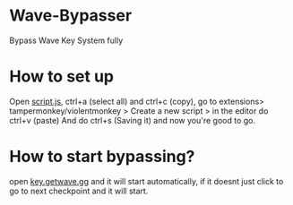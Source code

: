 # Wave-Bypasser
Bypass Wave Key System fully

# How to set up
Open [script.js](https://github.com/doughkingofdarkness/Wave-Bypasser/blob/main/script.js), ctrl+a (select all) and ctrl+c (copy), go to extensions> tampermonkey/violentmonkey > Create a new script > in the editor do ctrl+v (paste) And do ctrl+s (Saving it) and now you're good to go.
# How to start bypassing?
open [key.getwave.gg](https://key.getwave.gg) and it will start automatically, if it doesnt just click to go to next checkpoint and it will start.
